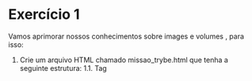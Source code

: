 # Exercício 1
Vamos aprimorar nossos conhecimentos sobre images e volumes , para isso:

1. Crie um arquivo HTML chamado missao_trybe.html que tenha a seguinte estrutura: 1.1. Tag <title> com o seguinte texto "Trybe"; 1.2. Tag <H1> com o seguinte texto "Missão da Trybe"; 1.3. Tag <p> com o seguinte texto "Gerar oportunidade para pessoas"; 1.4. Salve o arquivo em qualquer lugar da sua máquina com a extensão html 
2. Crie um container para manter um servidor httpd:2.4 Apache e vincule sua porta interna com a porta 4545 da sua máquina local. 
3. Após criar o container acesse a página HTML que está rodando no servidor em seu browser. 
4. Acesse o arquivo missao_trybe.html e acrescente a tag <p> com o seguinte texto "Nosso negócio é GENTE! #VQV"; 
5. Obtenha o id do container httpd:2.4 ; 
6. Obtenha o Mounts através da propriedade Source que deve mostrar o volume desse container no Docker Host ; 
7. Agora pare o container httpd:2.4 ; 
8. Exclua o seu container; 
9. Verifique se a pasta onde você salvo o arquivo html permanece no mesmo lugar;
10. Obtenha o IMAGE ID do servidor;
11. Depois de obter o IMAGE ID , exclua a imagem.